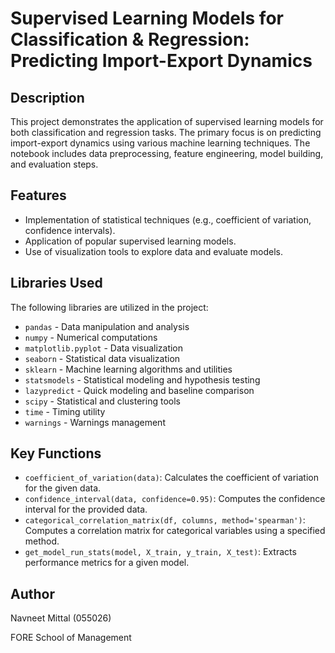 
# Supervised Learning Models for Classification & Regression: Predicting Import-Export Dynamics

## Description

This project demonstrates the application of supervised learning models for both classification and regression tasks. The primary focus is on predicting import-export dynamics using various machine learning techniques. The notebook includes data preprocessing, feature engineering, model building, and evaluation steps.

## Features

-   Implementation of statistical techniques (e.g., coefficient of variation, confidence intervals).
-   Application of popular supervised learning models.
-   Use of visualization tools to explore data and evaluate models.

## Libraries Used

The following libraries are utilized in the project:

-   `pandas`  - Data manipulation and analysis
-   `numpy`  - Numerical computations
-   `matplotlib.pyplot`  - Data visualization
-   `seaborn`  - Statistical data visualization
-   `sklearn`  - Machine learning algorithms and utilities
-   `statsmodels`  - Statistical modeling and hypothesis testing
-   `lazypredict`  - Quick modeling and baseline comparison
-   `scipy`  - Statistical and clustering tools
-   `time`  - Timing utility
-   `warnings`  - Warnings management

## Key Functions

-   `coefficient_of_variation(data)`: Calculates the coefficient of variation for the given data.
-   `confidence_interval(data, confidence=0.95)`: Computes the confidence interval for the provided data.
-   `categorical_correlation_matrix(df, columns, method='spearman')`: Computes a correlation matrix for categorical variables using a specified method.
-   `get_model_run_stats(model, X_train, y_train, X_test)`: Extracts performance metrics for a given model.



## Author

Navneet Mittal (055026)

FORE School of Management

